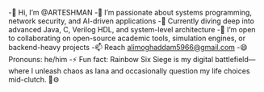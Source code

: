 -👋 Hi, I’m @ARTESHMAN
-👀 I’m passionate about systems programming, network security, and AI-driven applications
-🌱 Currently diving deep into advanced Java, C, Verilog HDL, and system-level architecture
-💞️ I’m open to collaborating on open-source academic tools, simulation engines, or backend-heavy projects
-📫 Reach alimoghaddam5966@gmail.com
-😄 Pronouns: he/him
-⚡ Fun fact: Rainbow Six Siege is my digital battlefield—where I unleash chaos as Iana and occasionally question my life choices mid-clutch. 🧠⚙️
<!---
ARTESHMAN/ARTESHMAN is a ✨ special ✨ repository because its `README.md` (this file) appears on your GitHub profile.
You can click the Preview link to take a look at your changes.
--->
